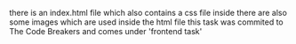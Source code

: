 there is an index.html file which also contains a css file inside 
there are also some images which are used inside the html file 
this task was commited to The Code Breakers and comes under 'frontend task'
